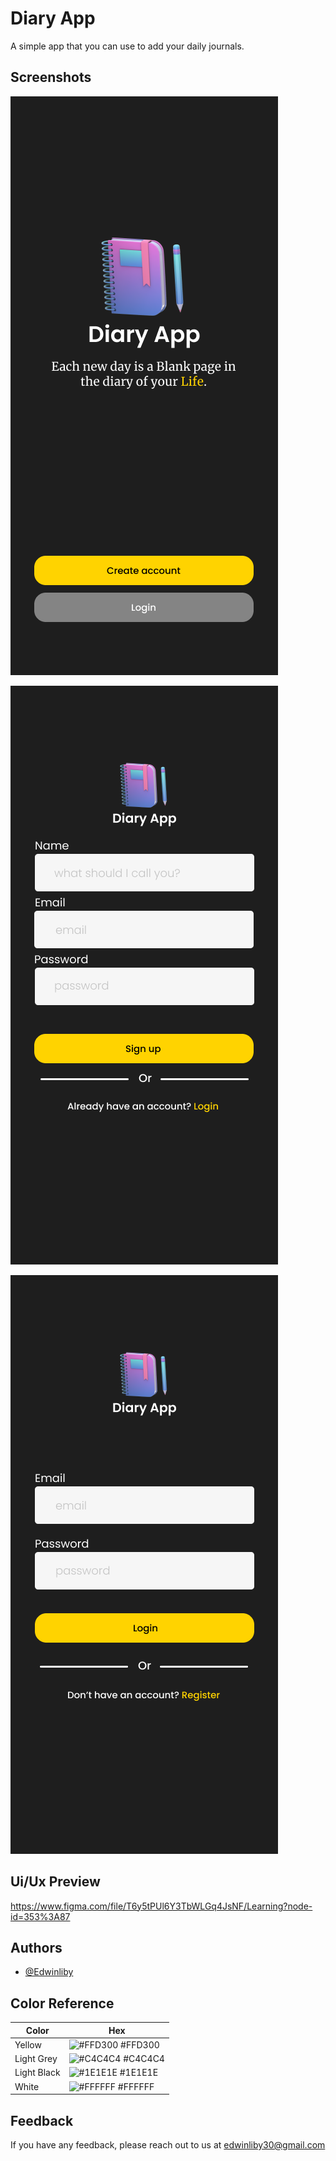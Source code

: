 
# Diary App

A simple app that you can use to add your daily journals.
 


## Screenshots

![App Screenshot](https://github.com/Edwinliby/Diary_APP/blob/main/diary_app/lib/Screenshots/1.png?raw=true)

![App Screenshot](https://github.com/Edwinliby/Diary_APP/blob/main/diary_app/lib/Screenshots/2.png?raw=true)

![App Screenshot](https://github.com/Edwinliby/Diary_APP/blob/main/diary_app/lib/Screenshots/3.png?raw=true)

## Ui/Ux Preview

https://www.figma.com/file/T6y5tPUl6Y3TbWLGq4JsNF/Learning?node-id=353%3A87
## Authors

- [@Edwinliby](https://github.com/Edwinliby)

## Color Reference

| Color             | Hex                                                                |
| ----------------- | ------------------------------------------------------------------ |
| Yellow | ![#FFD300](https://via.placeholder.com/10/0a192f?text=+) #FFD300|
| Light Grey | ![#C4C4C4](https://via.placeholder.com/10/f8f8f8?text=+) #C4C4C4 |
| Light Black | ![#1E1E1E](https://via.placeholder.com/10/00b48a?text=+) #1E1E1E |
| White | ![#FFFFFF](https://via.placeholder.com/10/00b48a?text=+) #FFFFFF |


## Feedback

If you have any feedback, please reach out to us at edwinliby30@gmail.com
